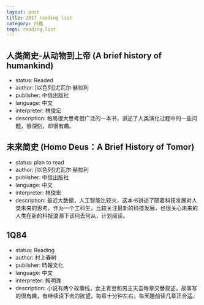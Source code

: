 ```yaml
---
layout: post
title: 2017 reading list
category: 兴趣
tegs: reading,list
---
```


## 人类简史-从动物到上帝 (A brief history of humankind)

- status: Readed 
- author: [以色列]尤瓦尔·赫拉利 
- publisher: 中信出版社
- language: 中文
- interpreter: 林俊宏
- description: 格局很大思考很广泛的一本书，讲述了人类演化过程中的一些问题，很深刻，却很有趣。
 
## 未来简史 (Homo Deus：A Brief History of Tomor)

- status: plan to read 
- author: [以色列]尤瓦尔·赫拉利 
- publisher: 中信出版社
- language: 中文
- interpreter: 林俊宏
- description: 最近大数据，人工智能比较火，这本书讲述了随着科技发展对人类未来的思考。作为一个工科生，比较关注最新的科技发展，也很关心未来的人类在新的科技浪潮下该何去何从，计划阅读。

## 1Q84

- status: Reading
- author: 村上春树
- publisher: 時報文化
- language: 中文
- interpreter: 賴明珠 
- description: 小说有两个故事线，女主青豆和男主天吾每章交替叙述，故事写的很有趣，有继续读下去的欲望，每章十分钟左右，每天睡前读几章正合适。
